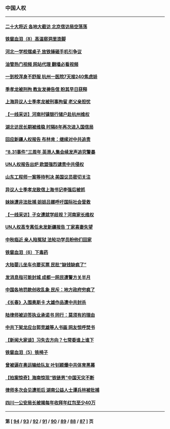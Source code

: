 ### 中国人权
---
#### [二十大将近 各地大截访 北京信访局空荡荡](../../pages/ncid278/n13816761.md?09050445) 
#### [铁窗血泪（8）高温窑洞里烫脚](../../pages/ncid278/n13816073.md?09050445) 
#### [河北一学校摆桌子 放铁锤砸手机引争议](../../pages/ncid278/n13816760.md?09050445) 
#### [油管热门视频 网站代理 翻墙必看视频](http://209.222.30.114:81/youtube.html?09050445)
#### [一到校浑身不舒服 杭州一医院7天接240焦虑娃](../../pages/ncid278/n13816743.md?09050445) 
#### [季孝龙被刑拘 教友发祷告信 盼其早日获释](../../pages/ncid278/n13816586.md?09050445) 
#### [上海异议人士季孝龙被刑事拘留 老父亲担忧](../../pages/ncid278/n13816449.md?09050445) 
#### [【一线采访】河南村镇银行储户赴杭州维权](../../pages/ncid278/n13816151.md?09050445) 
#### [湖北访民长期被维稳 时隔8年再次进入国信局](../../pages/ncid278/n13816084.md?09050445) 
#### [回应新疆人权报告 布林肯：继续对中共追责](../../pages/ncid278/n13815660.md?09050445) 
#### [“8.31事件”三周年 英港人集会续发声追究警暴](../../pages/ncid278/n13815643.md?09050445) 
#### [UN人权报告出炉 欧盟强烈谴责中共侵权](../../pages/ncid278/n13815391.md?09050445) 
#### [山东工程师一案等待判决 美国议员密切关注](../../pages/ncid278/n13815065.md?09050445) 
#### [异议人士季孝龙致信上海书记李强后被抓](../../pages/ncid278/n13815171.md?09050445) 
#### [妹妹遭非法批捕 姐姐吕娜呼吁国际社会营救](../../pages/ncid278/n13814832.md?09050445) 
#### [【一线采访】子女遭就学歧视？河南家长维权](../../pages/ncid278/n13814638.md?09050445) 
#### [UN人权高专离任未发新疆报告 丁家喜妻失望](../../pages/ncid278/n13814673.md?09050445) 
#### [中秋临近 亲人陷冤狱 法轮功学员盼他们回家](../../pages/ncid278/n13814674.md?09050445) 
#### [铁窗血泪（6）下毒药](../../pages/ncid278/n13793192.md?09050445) 
#### [大陆婴儿坐车也要买票 民批“缺钱缺疯了”](../../pages/ncid278/n13814495.md?09050445) 
#### [发消息指可能封城 成都一网民遭警方关半月](../../pages/ncid278/n13814178.md?09050445) 
#### [中国各地罚款创收乱象 民斥：地方政府穷疯了](../../pages/ncid278/n13813735.md?09050445) 
#### [《长春》入围奥斯卡 大雄作品遭中共封杀](../../pages/ncid278/n13813594.md?09050445) 
#### [陆律师被迫签执业承诺书 同行：莫须有的理由](../../pages/ncid278/n13813299.md?09050445) 
#### [中共下架龙应台郭竞雄等人书画 网友惊呼焚书](../../pages/ncid278/n13812903.md?09050445) 
#### [【新闻大家谈】习失去方向？七常委谁上谁下](../../pages/ncid278/n13813143.md?09050445) 
#### [铁窗血泪（5）铁椅子](../../pages/ncid278/n13805871.md?09050445) 
#### [曾被逼在奥运输给队友 叶钊颖爆中共体育黑幕](../../pages/ncid278/n13811680.md?09050445) 
#### [【拍案惊奇】海南惊现“铁链男”中国天灾不断](../../pages/ncid278/n13810847.md?09050445) 
#### [律师多次会见遭拒后 湖南公益人士谭兵林被批捕](../../pages/ncid278/n13811523.md?09050445) 
#### [四川一公安局长被揭每年收拜年红包至少40万](../../pages/ncid278/n13811488.md?09050445) 

---
#### 第 [ [94](./94.md?09050445) / [93](./93.md?09050445) / [92](./92.md?09050445) / [91](./91.md?09050445) / [90](./90.md?09050445) / [89](./89.md?09050445) / [88](./88.md?09050445) / [87](./87.md?09050445) ] 页
